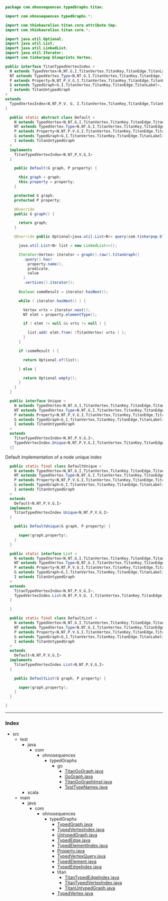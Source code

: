 
```java
package com.ohnosequences.typedGraphs.titan;

import com.ohnosequences.typedGraphs.*;

import com.thinkaurelius.titan.core.attribute.Cmp;
import com.thinkaurelius.titan.core.*;

import java.util.Optional;
import java.util.List;
import java.util.LinkedList;
import java.util.Iterator;
import com.tinkerpop.blueprints.Vertex;

public interface TitanTypedVertexIndex <
  N extends TypedVertex<N,NT,G,I,TitanVertex,TitanKey,TitanEdge,TitanLabel>,
  NT extends TypedVertex.Type<N,NT,G,I,TitanVertex,TitanKey,TitanEdge,TitanLabel>,
  P extends Property<N,NT,P,V,G,I,TitanVertex,TitanKey,TitanEdge,TitanLabel>, V,
  G extends TypedGraph<G,I,TitanVertex,TitanKey,TitanEdge,TitanLabel>,
  I extends TitanUntypedGraph
> 
extends 
  TypedVertexIndex<N,NT,P,V, G, I,TitanVertex,TitanKey,TitanEdge,TitanLabel>
{

  public static abstract class Default <
    N extends TypedVertex<N,NT,G,I,TitanVertex,TitanKey,TitanEdge,TitanLabel>,
    NT extends TypedVertex.Type<N,NT,G,I,TitanVertex,TitanKey,TitanEdge,TitanLabel>,
    P extends Property<N,NT,P,V,G,I,TitanVertex,TitanKey,TitanEdge,TitanLabel>, V,
    G extends TypedGraph<G,I,TitanVertex,TitanKey,TitanEdge,TitanLabel>,
    I extends TitanUntypedGraph
  > 
  implements 
    TitanTypedVertexIndex<N,NT,P,V,G,I>
  {

    public Default(G graph, P property) {

      this.graph = graph;
      this.property = property;
    }

    protected G graph;
    protected P property;

    @Override
    public G graph() {

      return graph;
    }

    @Override public Optional<java.util.List<N>> query(com.tinkerpop.blueprints.Compare predicate, V value) {

      java.util.List<N> list = new LinkedList<>();

      Iterator<Vertex> iterator = graph().raw().titanGraph()
        .query().has(
          property.name(),
          predicate,
          value
        )
        .vertices().iterator();
      
      Boolean someResult = iterator.hasNext();

      while ( iterator.hasNext() ) {

        Vertex vrtx = iterator.next();
        NT elmt = property.elementType();

        if ( elmt != null && vrtx != null ) {

          list.add( elmt.from( (TitanVertex) vrtx ) );
        }
      }

      if (someResult ) {

        return Optional.of(list);

      } else {

        return Optional.empty();
      }
    }
  }

  public interface Unique <
    N extends TypedVertex<N,NT,G,I,TitanVertex,TitanKey,TitanEdge,TitanLabel>,
    NT extends TypedVertex.Type<N,NT,G,I,TitanVertex,TitanKey,TitanEdge,TitanLabel>,
    P extends Property<N,NT,P,V,G,I,TitanVertex,TitanKey,TitanEdge,TitanLabel>, V,
    G extends TypedGraph<G,I,TitanVertex,TitanKey,TitanEdge,TitanLabel>,
    I extends TitanUntypedGraph
  > 
  extends
    TitanTypedVertexIndex<N,NT,P,V,G,I>,
    TypedVertexIndex.Unique<N,NT,P,V,G,I,TitanVertex,TitanKey,TitanEdge,TitanLabel>
  {}
```

Default implementation of a node unique index

```java
  public static final class DefaultUnique <
    N extends TypedVertex<N,NT,G,I,TitanVertex,TitanKey,TitanEdge,TitanLabel>,
    NT extends TypedVertex.Type<N,NT,G,I,TitanVertex,TitanKey,TitanEdge,TitanLabel>,
    P extends Property<N,NT,P,V,G,I,TitanVertex,TitanKey,TitanEdge,TitanLabel>, V,
    G extends TypedGraph<G,I,TitanVertex,TitanKey,TitanEdge,TitanLabel>,
    I extends TitanUntypedGraph
  > 
  extends
    Default<N,NT,P,V,G,I> 
  implements 
    TitanTypedVertexIndex.Unique<N,NT,P,V,G,I> 
  {

    public DefaultUnique(G graph, P property) {

      super(graph,property);
    }
  }

  public static interface List <
    N extends TypedVertex<N,NT,G,I,TitanVertex,TitanKey,TitanEdge,TitanLabel>,
    NT extends TypedVertex.Type<N,NT,G,I,TitanVertex,TitanKey,TitanEdge,TitanLabel>,
    P extends Property<N,NT,P,V,G,I,TitanVertex,TitanKey,TitanEdge,TitanLabel>, V,
    G extends TypedGraph<G,I,TitanVertex,TitanKey,TitanEdge,TitanLabel>,
    I extends TitanUntypedGraph
  > 
  extends
    TitanTypedVertexIndex<N,NT,P,V,G,I>,
    TypedVertexIndex.List<N,NT,P,V,G, I,TitanVertex,TitanKey,TitanEdge,TitanLabel>
  {

  }

  public static final class DefaultList <
    N extends TypedVertex<N,NT,G,I,TitanVertex,TitanKey,TitanEdge,TitanLabel>,
    NT extends TypedVertex.Type<N,NT,G,I,TitanVertex,TitanKey,TitanEdge,TitanLabel>,
    P extends Property<N,NT,P,V,G,I,TitanVertex,TitanKey,TitanEdge,TitanLabel>, V,
    G extends TypedGraph<G,I,TitanVertex,TitanKey,TitanEdge,TitanLabel>,
    I extends TitanUntypedGraph
  > 
  extends
    Default<N,NT,P,V,G,I>
  implements 
    TitanTypedVertexIndex.List<N,NT,P,V,G,I> 
  {

    public DefaultList(G graph, P property) {

      super(graph,property);
    }
  }

}
```


------

### Index

+ src
  + test
    + java
      + com
        + ohnosequences
          + typedGraphs
            + go
              + [TitanGoGraph.java][test/java/com/ohnosequences/typedGraphs/go/TitanGoGraph.java]
              + [GoGraph.java][test/java/com/ohnosequences/typedGraphs/go/GoGraph.java]
              + [TitanGoGraphImpl.java][test/java/com/ohnosequences/typedGraphs/go/TitanGoGraphImpl.java]
              + [TestTypeNames.java][test/java/com/ohnosequences/typedGraphs/go/TestTypeNames.java]
    + scala
  + main
    + java
      + com
        + ohnosequences
          + typedGraphs
            + [TypedGraph.java][main/java/com/ohnosequences/typedGraphs/TypedGraph.java]
            + [TypedVertexIndex.java][main/java/com/ohnosequences/typedGraphs/TypedVertexIndex.java]
            + [UntypedGraph.java][main/java/com/ohnosequences/typedGraphs/UntypedGraph.java]
            + [TypedEdge.java][main/java/com/ohnosequences/typedGraphs/TypedEdge.java]
            + [TypedElementIndex.java][main/java/com/ohnosequences/typedGraphs/TypedElementIndex.java]
            + [Property.java][main/java/com/ohnosequences/typedGraphs/Property.java]
            + [TypedVertexQuery.java][main/java/com/ohnosequences/typedGraphs/TypedVertexQuery.java]
            + [TypedElement.java][main/java/com/ohnosequences/typedGraphs/TypedElement.java]
            + [TypedEdgeIndex.java][main/java/com/ohnosequences/typedGraphs/TypedEdgeIndex.java]
            + titan
              + [TitanTypedEdgeIndex.java][main/java/com/ohnosequences/typedGraphs/titan/TitanTypedEdgeIndex.java]
              + [TitanTypedVertexIndex.java][main/java/com/ohnosequences/typedGraphs/titan/TitanTypedVertexIndex.java]
              + [TitanUntypedGraph.java][main/java/com/ohnosequences/typedGraphs/titan/TitanUntypedGraph.java]
            + [TypedVertex.java][main/java/com/ohnosequences/typedGraphs/TypedVertex.java]

[test/java/com/ohnosequences/typedGraphs/go/TitanGoGraph.java]: ../../../../../../test/java/com/ohnosequences/typedGraphs/go/TitanGoGraph.java.md
[test/java/com/ohnosequences/typedGraphs/go/GoGraph.java]: ../../../../../../test/java/com/ohnosequences/typedGraphs/go/GoGraph.java.md
[test/java/com/ohnosequences/typedGraphs/go/TitanGoGraphImpl.java]: ../../../../../../test/java/com/ohnosequences/typedGraphs/go/TitanGoGraphImpl.java.md
[test/java/com/ohnosequences/typedGraphs/go/TestTypeNames.java]: ../../../../../../test/java/com/ohnosequences/typedGraphs/go/TestTypeNames.java.md
[main/java/com/ohnosequences/typedGraphs/TypedGraph.java]: ../TypedGraph.java.md
[main/java/com/ohnosequences/typedGraphs/TypedVertexIndex.java]: ../TypedVertexIndex.java.md
[main/java/com/ohnosequences/typedGraphs/UntypedGraph.java]: ../UntypedGraph.java.md
[main/java/com/ohnosequences/typedGraphs/TypedEdge.java]: ../TypedEdge.java.md
[main/java/com/ohnosequences/typedGraphs/TypedElementIndex.java]: ../TypedElementIndex.java.md
[main/java/com/ohnosequences/typedGraphs/Property.java]: ../Property.java.md
[main/java/com/ohnosequences/typedGraphs/TypedVertexQuery.java]: ../TypedVertexQuery.java.md
[main/java/com/ohnosequences/typedGraphs/TypedElement.java]: ../TypedElement.java.md
[main/java/com/ohnosequences/typedGraphs/TypedEdgeIndex.java]: ../TypedEdgeIndex.java.md
[main/java/com/ohnosequences/typedGraphs/titan/TitanTypedEdgeIndex.java]: TitanTypedEdgeIndex.java.md
[main/java/com/ohnosequences/typedGraphs/titan/TitanTypedVertexIndex.java]: TitanTypedVertexIndex.java.md
[main/java/com/ohnosequences/typedGraphs/titan/TitanUntypedGraph.java]: TitanUntypedGraph.java.md
[main/java/com/ohnosequences/typedGraphs/TypedVertex.java]: ../TypedVertex.java.md